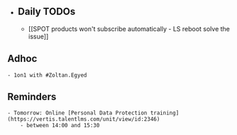 - ## Daily TODOs
	- [[SPOT products won't subscribe automatically - LS reboot solve the issue]]
## Adhoc
	- 1on1 with #Zoltan.Egyed
## Reminders
	- Tomorrow: Online [Personal Data Protection training](https://vertis.talentlms.com/unit/view/id:2346)
		- between 14:00 and 15:30